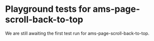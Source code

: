 # Playground tests for ams-page-scroll-back-to-top
We are still awaiting the first test run for ams-page-scroll-back-to-top.
